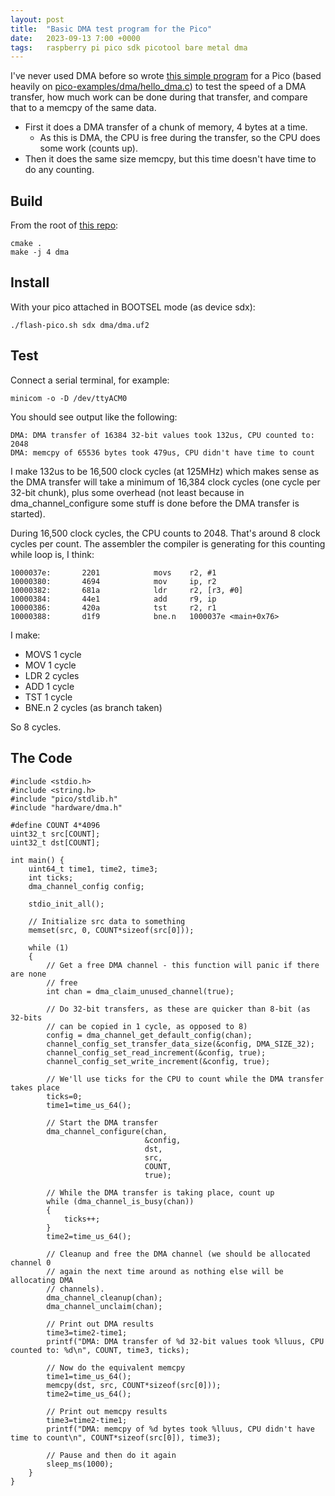 ```yaml
---
layout: post
title:  "Basic DMA test program for the Pico"
date:   2023-09-13 7:00 +0000
tags:   raspberry pi pico sdk picotool bare metal dma
---
```


I've never used DMA before so wrote [this simple program](https://github.com/piersfinlayson/pico-samples/tree/main/dma) for a Pico (based heavily on [pico-examples/dma/hello_dma.c](https://github.com/raspberrypi/pico-examples/blob/master/dma/hello_dma/hello_dma.c)) to test the speed of a DMA transfer, how much work can be done during that transfer, and compare that to a memcpy of the same data.
* First it does a DMA transfer of a chunk of memory, 4 bytes at a time.
  * As this is DMA, the CPU is free during the transfer, so the CPU does some work (counts up).
* Then it does the same size memcpy, but this time doesn't have time to do any counting.

## Build

From the root of [this repo](https://github.com/piersfinlayson/pico-samples):

```
cmake .
make -j 4 dma
```

## Install

With your pico attached in BOOTSEL mode (as device sdx):

```
./flash-pico.sh sdx dma/dma.uf2
```

## Test

Connect a serial terminal, for example:

```
minicom -o -D /dev/ttyACM0
```

You should see output like the following:

```
DMA: DMA transfer of 16384 32-bit values took 132us, CPU counted to: 2048
DMA: memcpy of 65536 bytes took 479us, CPU didn't have time to count
```

I make 132us to be 16,500 clock cycles (at 125MHz) which makes sense as the DMA transfer will take a minimum of 16,384 clock cycles (one cycle per 32-bit chunk), plus some overhead (not least because in dma_channel_configure some stuff is done before the DMA transfer is started).

During 16,500 clock cycles, the CPU counts to 2048.  That's around 8 clock cycles per count.  The assembler the compiler is generating for this counting while loop is, I think:

```
1000037e:       2201            movs    r2, #1
10000380:       4694            mov     ip, r2
10000382:       681a            ldr     r2, [r3, #0]
10000384:       44e1            add     r9, ip
10000386:       420a            tst     r2, r1
10000388:       d1f9            bne.n   1000037e <main+0x76>
```

I make:

* MOVS 1 cycle
* MOV 1 cycle
* LDR 2 cycles
* ADD 1 cycle
* TST 1 cycle
* BNE.n 2 cycles (as branch taken)

So 8 cycles.

## The Code

```
#include <stdio.h>
#include <string.h>
#include "pico/stdlib.h"
#include "hardware/dma.h"

#define COUNT 4*4096
uint32_t src[COUNT];
uint32_t dst[COUNT];

int main() {
    uint64_t time1, time2, time3;
    int ticks;
    dma_channel_config config;

    stdio_init_all();

    // Initialize src data to something
    memset(src, 0, COUNT*sizeof(src[0]));

    while (1)
    {
        // Get a free DMA channel - this function will panic if there are none
        // free
        int chan = dma_claim_unused_channel(true);

        // Do 32-bit transfers, as these are quicker than 8-bit (as 32-bits
        // can be copied in 1 cycle, as opposed to 8)
        config = dma_channel_get_default_config(chan);
        channel_config_set_transfer_data_size(&config, DMA_SIZE_32);
        channel_config_set_read_increment(&config, true);
        channel_config_set_write_increment(&config, true);

        // We'll use ticks for the CPU to count while the DMA transfer takes place
        ticks=0;
        time1=time_us_64();

        // Start the DMA transfer
        dma_channel_configure(chan,
                              &config,
                              dst,
                              src,
                              COUNT,
                              true);

        // While the DMA transfer is taking place, count up
        while (dma_channel_is_busy(chan))
        {
            ticks++;
        }
        time2=time_us_64();

        // Cleanup and free the DMA channel (we should be allocated channel 0
        // again the next time around as nothing else will be allocating DMA
        // channels).
        dma_channel_cleanup(chan);
        dma_channel_unclaim(chan);

        // Print out DMA results
        time3=time2-time1;
        printf("DMA: DMA transfer of %d 32-bit values took %lluus, CPU counted to: %d\n", COUNT, time3, ticks);

        // Now do the equivalent memcpy
        time1=time_us_64();
        memcpy(dst, src, COUNT*sizeof(src[0]));
        time2=time_us_64();
        
        // Print out memcpy results
        time3=time2-time1;
        printf("DMA: memcpy of %d bytes took %lluus, CPU didn't have time to count\n", COUNT*sizeof(src[0]), time3);

        // Pause and then do it again
        sleep_ms(1000);
    }
}
```